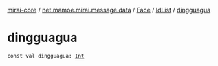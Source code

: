 [mirai-core](../../../index.md) / [net.mamoe.mirai.message.data](../../index.md) / [Face](../index.md) / [IdList](index.md) / [dingguagua](./dingguagua.md)

# dingguagua

`const val dingguagua: `[`Int`](https://kotlinlang.org/api/latest/jvm/stdlib/kotlin/-int/index.html)
